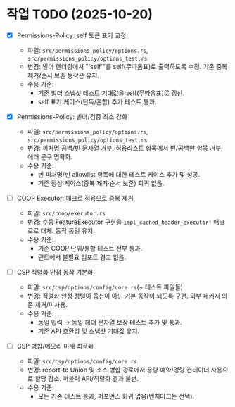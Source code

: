 # 작업 TODO (2025-10-20)

- [x] Permissions-Policy: self 토큰 표기 교정
  - 파일: `src/permissions_policy/options.rs`, `src/permissions_policy/options_test.rs`
  - 변경: 빌더 렌더링에서 "'self'"를 self(무따옴표)로 출력하도록 수정. 기존 중복 제거/순서 보존 동작은 유지.
  - 수용 기준:
    - 기존 빌더 스냅샷 테스트 기대값을 self(무따옴표)로 갱신.
    - self 표기 케이스(단독/혼합) 추가 테스트 통과.

- [x] Permissions-Policy: 빌더/검증 최소 강화
  - 파일: `src/permissions_policy/options.rs`, `src/permissions_policy/options_test.rs`
  - 변경: 피처명 공백/빈 문자열 거부, 허용리스트 항목에서 빈/공백만 항목 거부, 에러 문구 명확화.
  - 수용 기준:
    - 빈 피처명/빈 allowlist 항목에 대한 테스트 케이스 추가 및 성공.
    - 기존 정상 케이스(중복 제거·순서 보존) 회귀 없음.

- [ ] COOP Executor: 매크로 적용으로 중복 제거
  - 파일: `src/coop/executor.rs`
  - 변경: 수동 FeatureExecutor 구현을 `impl_cached_header_executor!` 매크로로 대체. 동작 동일 유지.
  - 수용 기준:
    - 기존 COOP 단위/통합 테스트 전부 통과.
    - 린트에서 불필요 임포트 경고 없음.

- [ ] CSP 직렬화 안정 동작 기본화
  - 파일: `src/csp/options/config/core.rs`(+ 테스트 파일들)
  - 변경: 직렬화 안정 정렬이 옵션이 아닌 기본 동작이 되도록 구현. 외부 패키지 의존 제거/미사용.
  - 수용 기준:
    - 동일 입력 → 동일 헤더 문자열 보장 테스트 추가 및 통과.
    - 기존 API 호환성 및 스냅샷 기대값 유지.

- [ ] CSP 병합/메모리 미세 최적화
  - 파일: `src/csp/options/config/core.rs`
  - 변경: report-to Union 및 소스 병합 경로에서 용량 예약/경량 컨테이너 사용으로 할당 감소. 퍼블릭 API/직렬화 결과 불변.
  - 수용 기준:
    - 모든 기존 테스트 통과, 퍼포먼스 회귀 없음(벤치마크는 선택).
